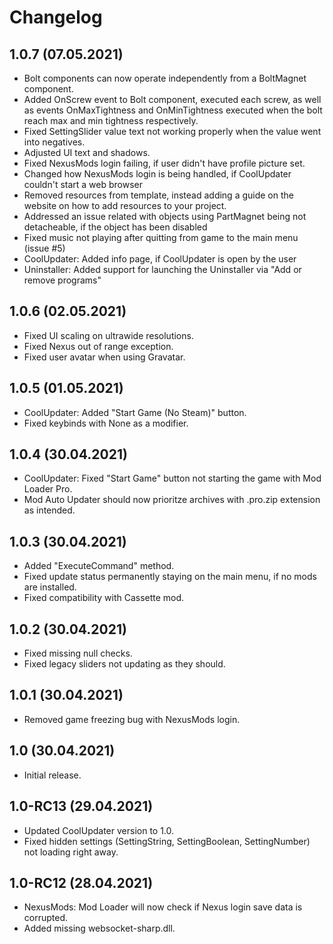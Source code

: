 # Changelog

## 1.0.7 (07.05.2021)

- Bolt components can now operate independently from a BoltMagnet component.
- Added OnScrew event to Bolt component, executed each screw, as well as events OnMaxTightness and OnMinTightness executed when the bolt reach max and min tightness respectively.
- Fixed SettingSlider value text not working properly when the value went into negatives.
- Adjusted UI text and shadows.
- Fixed NexusMods login failing, if user didn't have profile picture set.
- Changed how NexusMods login is being handled, if CoolUpdater couldn't start a web browser
- Removed resources from template, instead adding a guide on the website on how to add resources to your project.
- Addressed an issue related with objects using PartMagnet being not detacheable, if the object has been disabled
- Fixed music not playing after quitting from game to the main menu (issue #5)
- CoolUpdater: Added info page, if CoolUpdater is open by the user
- Uninstaller: Added support for launching the Uninstaller via "Add or remove programs"

## 1.0.6 (02.05.2021)

- Fixed UI scaling on ultrawide resolutions.
- Fixed Nexus out of range exception.
- Fixed user avatar when using Gravatar.

## 1.0.5 (01.05.2021)

- CoolUpdater: Added "Start Game (No Steam)" button.
- Fixed keybinds with None as a modifier.

## 1.0.4 (30.04.2021)

- CoolUpdater: Fixed "Start Game" button not starting the game with Mod Loader Pro.
- Mod Auto Updater should now prioritze archives with .pro.zip extension as intended.

## 1.0.3 (30.04.2021)

- Added "ExecuteCommand" method.
- Fixed update status permanently staying on the main menu, if no mods are installed.
- Fixed compatibility with Cassette mod.

## 1.0.2 (30.04.2021)

- Fixed missing null checks.
- Fixed legacy sliders not updating as they should.

## 1.0.1 (30.04.2021)

- Removed game freezing bug with NexusMods login.

## 1.0 (30.04.2021)

- Initial release.

## 1.0-RC13 (29.04.2021)

- Updated CoolUpdater version to 1.0.
- Fixed hidden settings (SettingString, SettingBoolean, SettingNumber) not loading right away.

## 1.0-RC12 (28.04.2021)

- NexusMods: Mod Loader will now check if Nexus login save data is corrupted.
- Added missing websocket-sharp.dll.
